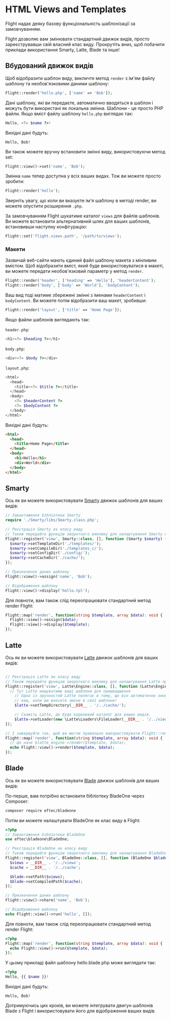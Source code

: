 # HTML Views and Templates

Flight надає деяку базову функціональність шаблонізації за замовчуванням.

Flight дозволяє вам змінювати стандартний движок видів, просто зареєструвавши свій власний клас виду. Прокрутіть вниз, щоб побачити приклади використання Smarty, Latte, Blade та інше!

## Вбудований движок видів

Щоб відобразити шаблон виду, викличте метод `render` з ім'ям 
файлу шаблону та необов'язковими даними шаблону:

```php
Flight::render('hello.php', ['name' => 'Bob']);
```

Дані шаблону, які ви передаєте, автоматично вводяться в шаблон і можуть
бути використані як локальна змінна. Шаблони - це просто PHP файли. Якщо
вміст файлу шаблону `hello.php` виглядає так:

```php
Hello, <?= $name ?>!
```

Вихідні дані будуть:

```
Hello, Bob!
```

Ви також можете вручну встановити змінні виду, використовуючи метод set:

```php
Flight::view()->set('name', 'Bob');
```

Змінна `name` тепер доступна у всіх ваших видах. Тож ви можете просто зробити:

```php
Flight::render('hello');
```

Зверніть увагу, що коли ви вказуєте ім'я шаблону в методі render, ви можете
опустити розширення `.php`.

За замовчуванням Flight шукатиме каталог `views` для файлів шаблонів. Ви можете
встановити альтернативний шлях для ваших шаблонів, встановивши наступну конфігурацію:

```php
Flight::set('flight.views.path', '/path/to/views');
```

### Макети

Зазвичай веб-сайти мають єдиний файл шаблону макета з мінливим
вмістом. Щоб відобразити вміст, який буде використовуватися в макеті, ви можете передати необов'язковий параметр у метод `render`.

```php
Flight::render('header', ['heading' => 'Hello'], 'headerContent');
Flight::render('body', ['body' => 'World'], 'bodyContent');
```

Ваш вид тоді матиме збережені змінні з іменами `headerContent` і `bodyContent`.
Ви можете потім відобразити ваш макет, зробивши:

```php
Flight::render('layout', ['title' => 'Home Page']);
```

Якщо файли шаблонів виглядають так:

`header.php`:

```php
<h1><?= $heading ?></h1>
```

`body.php`:

```php
<div><?= $body ?></div>
```

`layout.php`:

```php
<html>
  <head>
    <title><?= $title ?></title>
  </head>
  <body>
    <?= $headerContent ?>
    <?= $bodyContent ?>
  </body>
</html>
```

Вихідні дані будуть:
```html
<html>
  <head>
    <title>Home Page</title>
  </head>
  <body>
    <h1>Hello</h1>
    <div>World</div>
  </body>
</html>
```

## Smarty

Ось як ви можете використовувати [Smarty](http://www.smarty.net/)
движок шаблонів для ваших видів:

```php
// Завантаження бібліотеки Smarty
require './Smarty/libs/Smarty.class.php';

// Реєстрація Smarty як класу виду
// Також передайте функцію зворотного виклику для налаштування Smarty при завантаженні
Flight::register('view', Smarty::class, [], function (Smarty $smarty) {
  $smarty->setTemplateDir('./templates/');
  $smarty->setCompileDir('./templates_c/');
  $smarty->setConfigDir('./config/');
  $smarty->setCacheDir('./cache/');
});

// Призначення даних шаблону
Flight::view()->assign('name', 'Bob');

// Відображення шаблону
Flight::view()->display('hello.tpl');
```

Для повноти, вам також слід переопрацювати стандартний метод render Flight:

```php
Flight::map('render', function(string $template, array $data): void {
  Flight::view()->assign($data);
  Flight::view()->display($template);
});
```

## Latte

Ось як ви можете використовувати [Latte](https://latte.nette.org/)
движок шаблонів для ваших видів:

```php

// Реєстрація Latte як класу виду
// Також передайте функцію зворотного виклику для налаштування Latte при завантаженні
Flight::register('view', Latte\Engine::class, [], function (Latte\Engine $latte) {
  // Тут Latte кешуватиме ваші шаблони для пришвидшення
	// Одна із зручностей Latte полягає в тому, що він автоматично оновлює ваш
	// кеш, коли ви вносите зміни в свої шаблони!
	$latte->setTempDirectory(__DIR__ . '/../cache/');

	// Скажіть Latte, де буде кореневий каталог для ваших видів.
	$latte->setLoader(new \Latte\Loaders\FileLoader(__DIR__ . '/../views/'));
});

// І завершуйте так, щоб ви могли правильно використовувати Flight::render()
Flight::map('render', function(string $template, array $data): void {
  // Це наче $latte_engine->render($template, $data);
  echo Flight::view()->render($template, $data);
});
```

## Blade

Ось як ви можете використовувати [Blade](https://laravel.com/docs/8.x/blade) движок шаблонів для ваших видів:

По-перше, вам потрібно встановити бібліотеку BladeOne через Composer:

```bash
composer require eftec/bladeone
```

Потім ви можете налаштувати BladeOne як клас виду в Flight:

```php
<?php
// Завантаження бібліотеки BladeOne
use eftec\bladeone\BladeOne;

// Реєстрація BladeOne як класу виду
// Також передайте функцію зворотного виклику для налаштування BladeOne при завантаженні
Flight::register('view', BladeOne::class, [], function (BladeOne $blade) {
  $views = __DIR__ . '/../views';
  $cache = __DIR__ . '/../cache';

  $blade->setPath($views);
  $blade->setCompiledPath($cache);
});

// Призначення даних шаблону
Flight::view()->share('name', 'Bob');

// Відображення шаблону
echo Flight::view()->run('hello', []);
```

Для повноти, вам також слід переопрацювати стандартний метод render Flight:

```php
<?php
Flight::map('render', function(string $template, array $data): void {
  echo Flight::view()->run($template, $data);
});
```

У цьому прикладі файл шаблону hello.blade.php може виглядати так:

```php
<?php
Hello, {{ $name }}!
```

Вихідні дані будуть:

```
Hello, Bob!
```

Дотримуючись цих кроків, ви можете інтегрувати двигун шаблонів Blade з Flight і використовувати його для відображення ваших видів.